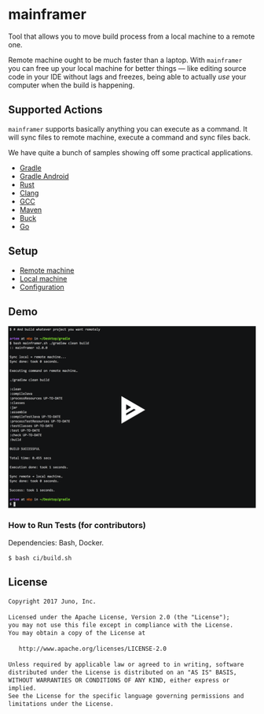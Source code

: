 # mainframer

Tool that allows you to move build process from a local machine to a remote one.

Remote machine ought to be much faster than a laptop. 
With `mainframer` you can free up your local machine for better things —
like editing source code in your IDE without lags and
freezes, being able to actually _use_ your computer when the build is happening.

## Supported Actions

`mainframer` supports basically anything you can execute as a command.
It will sync files to remote machine, execute a command and sync files back.

We have quite a bunch of samples showing off some practical applications.

* [Gradle](samples/gradle)
* [Gradle Android](samples/gradle-android)
* [Rust](samples/rust)
* [Clang](samples/clang)
* [GCC](samples/gcc)
* [Maven](samples/mvn)
* [Buck](samples/buck)
* [Go](samples/go)

## Setup

* [Remote machine](docs/SETUP_REMOTE.md)
* [Local machine](docs/SETUP_LOCAL.md)
* [Configuration](docs/CONFIGURATION.md)

## Demo

[![asciicast demo](samples/demo.png)](https://asciinema.org/a/101327)

### How to Run Tests (for contributors)

Dependencies: Bash, Docker.

```console
$ bash ci/build.sh
```

## License

```
Copyright 2017 Juno, Inc.

Licensed under the Apache License, Version 2.0 (the "License");
you may not use this file except in compliance with the License.
You may obtain a copy of the License at

   http://www.apache.org/licenses/LICENSE-2.0

Unless required by applicable law or agreed to in writing, software
distributed under the License is distributed on an "AS IS" BASIS,
WITHOUT WARRANTIES OR CONDITIONS OF ANY KIND, either express or implied.
See the License for the specific language governing permissions and
limitations under the License.
```
